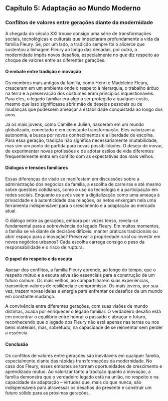 
## Capítulo 5: Adaptação ao Mundo Moderno

### Conflitos de valores entre gerações diante da modernidade

A chegada do século XXI trouxe consigo uma série de transformações sociais, tecnológicas e culturais que impactaram profundamente a vida da família Fleury. Se, por um lado, a tradição sempre foi o alicerce que sustentou a linhagem Fleury ao longo das décadas, por outro, a modernidade impôs novos desafios, especialmente no que diz respeito ao choque de valores entre as diferentes gerações.

#### O embate entre tradição e inovação

Os membros mais antigos da família, como Henri e Madeleine Fleury, cresceram em um ambiente onde o respeito à hierarquia, o trabalho árduo na terra e a preservação dos costumes eram princípios inquestionáveis. Para eles, o legado familiar era algo a ser protegido a qualquer custo, mesmo que isso significasse abrir mão de desejos pessoais ou de mudanças que pudessem ameaçar a estabilidade conquistada ao longo dos anos.

Já os mais jovens, como Camille e Julien, nasceram em um mundo globalizado, conectado e em constante transformação. Eles valorizam a autonomia, a busca por novos conhecimentos e a liberdade de escolha. Para essa geração, tradição não significa necessariamente imutabilidade, mas sim um ponto de partida para novas possibilidades. O desejo de inovar, de experimentar novas profissões e de adotar estilos de vida diferentes frequentemente entra em conflito com as expectativas dos mais velhos.

#### Diálogos e tensões familiares

Essas diferenças de visão se manifestam em discussões sobre a administração dos negócios da família, a escolha de carreiras e até mesmo sobre questões cotidianas, como o uso da tecnologia e a participação em redes sociais. Enquanto os avós veem a digitalização como uma ameaça à privacidade e à autenticidade das relações, os netos enxergam nela uma ferramenta indispensável para o crescimento e a adaptação ao mercado atual.

O diálogo entre as gerações, embora por vezes tenso, revela-se fundamental para a sobrevivência do legado Fleury. Em muitos momentos, a família se vê diante de decisões difíceis: manter práticas tradicionais ou abrir espaço para a inovação? Preservar a propriedade rural ou investir em novos negócios urbanos? Cada escolha carrega consigo o peso da responsabilidade e o risco de ruptura.

#### O papel do respeito e da escuta

Apesar dos conflitos, a família Fleury aprende, ao longo do tempo, que o respeito mútuo e a escuta ativa são essenciais para a construção de um futuro comum. Os mais velhos, ao compartilharem suas experiências, transmitem valores de resiliência e compromisso. Os mais jovens, por sua vez, trazem novas ideias e energia para enfrentar os desafios de um mundo em constante mudança.

A convivência entre diferentes gerações, com suas visões de mundo distintas, acaba por enriquecer o legado familiar. O verdadeiro desafio está em encontrar o equilíbrio entre honrar o passado e abraçar o futuro, reconhecendo que o legado dos Fleury não está apenas nas terras ou nos bens materiais, mas, sobretudo, na capacidade de se reinventar sem perder a essência.

#### Conclusão

Os conflitos de valores entre gerações são inevitáveis em qualquer família, especialmente diante das rápidas transformações da modernidade. No caso dos Fleury, esses embates se tornam oportunidades de crescimento e aprendizado mútuo. Ao valorizar tanto a tradição quanto a inovação, a família demonstra que o verdadeiro legado está na união, no respeito e na capacidade de adaptação – virtudes que, mais do que nunca, são indispensáveis para atravessar os desafios do presente e construir um futuro sólido para as próximas gerações.
```
